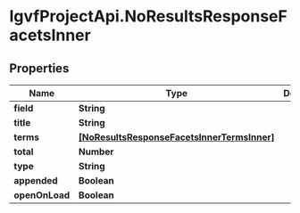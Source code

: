 # IgvfProjectApi.NoResultsResponseFacetsInner

## Properties

Name | Type | Description | Notes
------------ | ------------- | ------------- | -------------
**field** | **String** |  | [optional] 
**title** | **String** |  | [optional] 
**terms** | [**[NoResultsResponseFacetsInnerTermsInner]**](NoResultsResponseFacetsInnerTermsInner.md) |  | [optional] 
**total** | **Number** |  | [optional] 
**type** | **String** |  | [optional] 
**appended** | **Boolean** |  | [optional] 
**openOnLoad** | **Boolean** |  | [optional] 


